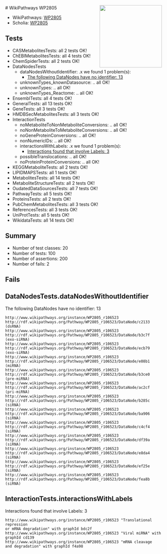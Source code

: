 <img style="float: right; width: 200px" src="https://upload.wikimedia.org/wikipedia/commons/thumb/8/83/Wplogo_with_text_500.png/640px-Wplogo_with_text_500.png" />
# WikiPathways WP2805

* WikiPathways: [WP2805](https://identifiers.org/wikipathways:WP2805)
* Scholia: [WP2805](https://scholia.toolforge.org/wikipathways/WP2805)
## Tests
* CASMetabolitesTests: all 2 tests OK!
* ChEBIMetabolitesTests: all 4 tests OK!
* ChemSpiderTests: all 2 tests OK!
* DataNodesTests
    * dataNodesWithoutIdentifier: .x we found 1 problem(s):
        * [The following DataNodes have no identifier: 13](#8792c493)
    * unknownTypes_knownDatasource: .. all OK!
    * unknownTypes: .. all OK!
    * unknownTypes_Reactome: .. all OK!
* EnsemblTests: all 4 tests OK!
* GeneralTests: all 13 tests OK!
* GeneTests: all 3 tests OK!
* HMDBSecMetabolitesTests: all 3 tests OK!
* InteractionTests
    * noMetaboliteToNonMetaboliteConversions: .. all OK!
    * noNonMetaboliteToMetaboliteConversions: .. all OK!
    * noGeneProteinConversions: .. all OK!
    * nonNumericIDs: .. all OK!
    * interactionsWithLabels: .x we found 1 problem(s):
        * [Interactions found that involve Labels: 3](#630d267a)
    * possibleTranslocations: .. all OK!
    * noProteinProteinConversions: .. all OK!
* KEGGMetaboliteTests: all 2 tests OK!
* LIPIDMAPSTests: all 1 tests OK!
* MetabolitesTests: all 14 tests OK!
* MetaboliteStructureTests: all 2 tests OK!
* OudatedDataSourcesTests: all 7 tests OK!
* PathwayTests: all 5 tests OK!
* ProteinsTests: all 2 tests OK!
* PubChemMetabolitesTests: all 3 tests OK!
* ReferencesTests: all 3 tests OK!
* UniProtTests: all 5 tests OK!
* WikidataTests: all 14 tests OK!


## Summary

* Number of test classes: 20
* Number of tests: 100
* Number of assertions: 200
* Number of fails: 2

## Fails

<a name="8792c493" />

## DataNodesTests.dataNodesWithoutIdentifier

The following DataNodes have no identifier: 13
```
http://www.wikipathways.org/instance/WP2805_r106523 http://rdf.wikipathways.org/Pathway/WP2805_r106523/DataNode/c2133 (dsRNA)
http://www.wikipathways.org/instance/WP2805_r106523 http://rdf.wikipathways.org/Pathway/WP2805_r106523/DataNode/b3c7f (exo-siRNA)
http://www.wikipathways.org/instance/WP2805_r106523 http://rdf.wikipathways.org/Pathway/WP2805_r106523/DataNode/ecb79 (exo-siRNA)
http://www.wikipathways.org/instance/WP2805_r106523 http://rdf.wikipathways.org/Pathway/WP2805_r106523/DataNode/e08b1 (miRNA)
http://www.wikipathways.org/instance/WP2805_r106523 http://rdf.wikipathways.org/Pathway/WP2805_r106523/DataNode/b3ce0 (pre-miRNA)
http://www.wikipathways.org/instance/WP2805_r106523 http://rdf.wikipathways.org/Pathway/WP2805_r106523/DataNode/ac2cf (pri-miRNA)
http://www.wikipathways.org/instance/WP2805_r106523 http://rdf.wikipathways.org/Pathway/WP2805_r106523/DataNode/b285c (siRNA)
http://www.wikipathways.org/instance/WP2805_r106523 http://rdf.wikipathways.org/Pathway/WP2805_r106523/DataNode/ba906 (siRNA)
http://www.wikipathways.org/instance/WP2805_r106523 http://rdf.wikipathways.org/Pathway/WP2805_r106523/DataNode/c4cf4 (siRNA)
http://www.wikipathways.org/instance/WP2805_r106523 http://rdf.wikipathways.org/Pathway/WP2805_r106523/DataNode/df39a (siRNA)
http://www.wikipathways.org/instance/WP2805_r106523 http://rdf.wikipathways.org/Pathway/WP2805_r106523/DataNode/e8da4 (siRNA)
http://www.wikipathways.org/instance/WP2805_r106523 http://rdf.wikipathways.org/Pathway/WP2805_r106523/DataNode/ef25e (siRNA)
http://www.wikipathways.org/instance/WP2805_r106523 http://rdf.wikipathways.org/Pathway/WP2805_r106523/DataNode/fea8b (siRNA)
```

<a name="630d267a" />

## InteractionTests.interactionsWithLabels

Interactions found that involve Labels: 3
```
http://www.wikipathways.org/instance/WP2805_r106523 "Translational repression
or mRNA degradation" with graphId bdc2f
http://www.wikipathways.org/instance/WP2805_r106523 "Viral miRNA" with graphId cd139
http://www.wikipathways.org/instance/WP2805_r106523 "mRNA cleavage
and degradation" with graphId f4a98
```

